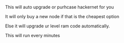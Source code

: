 This will auto upgrade or purhcase hackernet for you

It will only buy a new node if that is the cheapest option

Else it will upgrade ur level ram code automatically.

This will run every minutes
